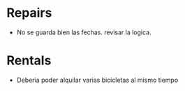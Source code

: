 # Repairs
- No se guarda bien las fechas. revisar la logica.

# Rentals
- Deberia poder alquilar varias bicicletas al mismo tiempo

